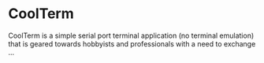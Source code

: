 # CoolTerm
CoolTerm is a simple serial port terminal application (no terminal emulation) that is geared towards hobbyists and professionals with a need to exchange ...
